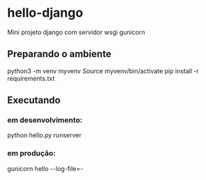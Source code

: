# hello-django
Mini projeto django com servidor wsgi gunicorn

## Preparando o ambiente
python3 -m venv myvenv
Source myvenv/bin/activate
pip install -r requirements.txt

## Executando

### em desenvolvimento: 
python hello.py runserver

### em produção:
gunicorn hello --log-file=-

